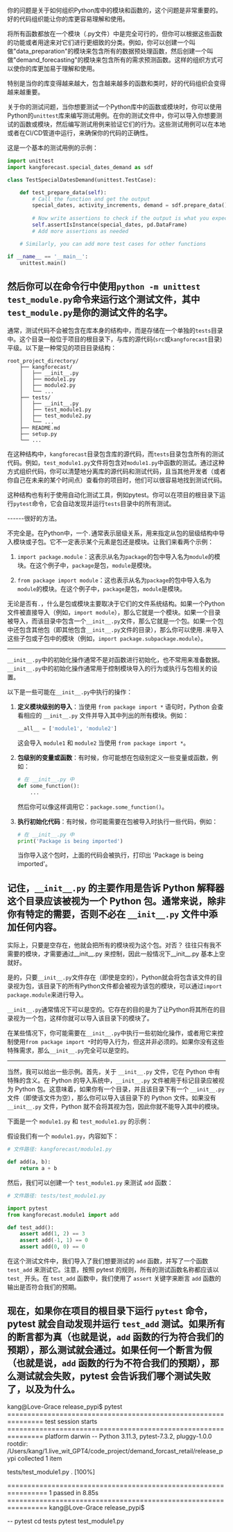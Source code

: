 你的问题是关于如何组织Python库中的模块和函数的，这个问题是非常重要的。好的代码组织能让你的库更容易理解和使用。

将所有函数都放在一个模块（.py文件）中是完全可行的，但你可以根据这些函数的功能或者用途来对它们进行更细致的分类。例如，你可以创建一个叫做"data_preparation"的模块来包含所有的数据预处理函数，然后创建一个叫做"demand_forecasting"的模块来包含所有的需求预测函数。这样的组织方式可以使你的库更加易于理解和使用。

特别是当你的库变得越来越大，包含越来越多的函数和类时，好的代码组织会变得越来越重要。

关于你的测试问题，当你想要测试一个Python库中的函数或模块时，你可以使用Python的`unittest`库来编写测试用例。在你的测试文件中，你可以导入你想要测试的函数或模块，然后编写测试用例来验证它们的行为。这些测试用例可以在本地或者在CI/CD管道中运行，来确保你的代码的正确性。

这是一个基本的测试用例的示例：

```python
import unittest
import kangforecast.special_dates_demand as sdf

class TestSpecialDatesDemand(unittest.TestCase):

    def test_prepare_data(self):
        # Call the function and get the output
        special_dates, activity_increments, demand = sdf.prepare_data()
        
        # Now write assertions to check if the output is what you expect
        self.assertIsInstance(special_dates, pd.DataFrame)
        # Add more assertions as needed

    # Similarly, you can add more test cases for other functions

if __name__ == '__main__':
    unittest.main()
```

然后你可以在命令行中使用`python -m unittest test_module.py`命令来运行这个测试文件，其中`test_module.py`是你的测试文件的名字。
---


通常，测试代码不会被包含在库本身的结构中，而是存储在一个单独的`tests`目录中。这个目录一般位于项目的根目录下，与库的源代码(`src`或`kangforecast`目录)平级。以下是一种常见的项目目录结构：

```
root_project_directory/
    ├── kangforecast/
    │   ├── __init__.py
    │   ├── module1.py
    │   ├── module2.py
    │   └── ...
    ├── tests/
    │   ├── __init__.py
    │   ├── test_module1.py
    │   ├── test_module2.py
    │   └── ...
    ├── README.md
    ├── setup.py
    └── ...
```

在这种结构中，`kangforecast`目录包含库的源代码，而`tests`目录包含所有的测试代码。例如，`test_module1.py`文件将包含对`module1.py`中函数的测试。通过这种方式组织代码，你可以清楚地分离库的源代码和测试代码，且当其他开发者（或者你自己在未来的某个时间点）查看你的项目时，他们可以很容易地找到测试代码。

这种结构也有利于使用自动化测试工具，例如pytest。你可以在项目的根目录下运行`pytest`命令，它会自动发现并运行`tests`目录中的所有测试。


------很好的方法。


不完全是。在Python中，一个`.`通常表示层级关系，用来指定从包的层级结构中导入模块或子包。它不一定表示某个元素是包还是模块。让我们来看两个示例：

1. `import package.module`：这表示从名为`package`的包中导入名为`module`的模块。在这个例子中，`package`是包，`module`是模块。

2. `from package import module`：这也表示从名为`package`的包中导入名为`module`的模块。在这个例子中，`package`是包，`module`是模块。

无论是否有`.`，什么是包或模块主要取决于它们的文件系统结构。如果一个Python文件被直接导入（例如，`import module`），那么它就是一个模块。如果一个目录被导入，而该目录中包含一个`__init__.py`文件，那么它就是一个包。如果一个包中还包含其他包（即其他包含`__init__.py`文件的目录），那么你可以使用`.`来导入这些子包或子包中的模块（例如，`import package.subpackage.module`）。


---
`__init__.py`中的初始化操作通常不是对函数进行初始化，也不常用来准备数据。`__init__.py`中的初始化操作通常用于控制模块导入的行为或执行与包相关的设置。

以下是一些可能在`__init__.py`中执行的操作：

1. **定义模块级别的导入**：当使用 `from package import *` 语句时，Python 会查看相应的 `__init__.py` 文件并导入其中列出的所有模块。例如：

    ```python
    __all__ = ['module1', 'module2']
    ```
   这会导入 `module1` 和 `module2` 当使用 `from package import *`。

2. **包级别的变量或函数**：有时候，你可能想在包级别定义一些变量或函数，例如：

    ```python
    # 在 __init__.py 中
    def some_function():
        ...
    ```

    然后你可以像这样调用它：`package.some_function()`。

3. **执行初始化代码**：有时候，你可能需要在包被导入时执行一些代码，例如：

    ```python
    # 在 __init__.py 中
    print('Package is being imported')
    ```

    当你导入这个包时，上面的代码会被执行，打印出 'Package is being imported'。

记住，`__init__.py` 的主要作用是告诉 Python 解释器这个目录应该被视为一个 Python 包。通常来说，除非你有特定的需要，否则不必在 `__init__.py` 文件中添加任何内容。
---

实际上，只要是空存在，他就会把所有的模块视为这个包。对否？ 往往只有我不需要的模块，才需要通过__init__.py  来控制，因此一般情况下__init__.py 基本上空就好。 

是的，只要`__init__.py`文件存在（即使是空的），Python就会将包含该文件的目录视为包，该目录下的所有Python文件都会被视为该包的模块，可以通过`import package.module`来进行导入。

`__init__.py`通常情况下可以是空的。它存在的目的是为了让Python将其所在的目录视为一个包，这样你就可以导入该目录下的模块了。

在某些情况下，你可能需要在`__init__.py`中执行一些初始化操作，或者用它来控制使用`from package import *`时的导入行为，但这并非必须的。如果你没有这些特殊需求，那么`__init__.py`完全可以是空的。

----

当然，我可以给出一些示例。首先，关于 `__init__.py` 文件，它在 Python 中有特殊的含义。在 Python 的导入系统中，`__init__.py` 文件被用于标记目录应被视为 Python 包。这意味着，如果你有一个目录，并且该目录下有一个 `__init__.py` 文件（即使该文件为空），那么你可以导入该目录下的 Python 文件。如果没有 `__init__.py` 文件，Python 就不会将其视为包，因此你就不能导入其中的模块。

下面是一个 `module1.py` 和 `test_module1.py` 的示例：

假设我们有一个 `module1.py`，内容如下：

```python
# 文件路径: kangforecast/module1.py

def add(a, b):
    return a + b
```

然后，我们可以创建一个 `test_module1.py` 来测试 `add` 函数：

```python
# 文件路径: tests/test_module1.py

import pytest
from kangforecast.module1 import add

def test_add():
    assert add(1, 2) == 3
    assert add(-1, 1) == 0
    assert add(0, 0) == 0
```

在这个测试文件中，我们导入了我们想要测试的 `add` 函数，并写了一个函数 `test_add` 来测试它。注意，按照 pytest 的规则，所有的测试函数名称都应该以 `test_` 开头。在 `test_add` 函数中，我们使用了 `assert` 关键字来断言 `add` 函数的输出是否符合我们的预期。

现在，如果你在项目的根目录下运行 `pytest` 命令，pytest 就会自动发现并运行 `test_add` 测试。如果所有的断言都为真（也就是说，`add` 函数的行为符合我们的预期），那么测试就会通过。如果任何一个断言为假（也就是说，`add` 函数的行为不符合我们的预期），那么测试就会失败，pytest 会告诉我们哪个测试失败了，以及为什么。
---
kang@Love-Grace release_pypi$ pytest
=============================================================== test session starts ===============================================================
platform darwin -- Python 3.11.3, pytest-7.3.2, pluggy-1.0.0
rootdir: /Users/kang/1.live_wit_GPT4/code_project/demand_forcast_retail/release_pypi
collected 1 item                                                                                                                                  

tests/test_module1.py .                                                                                                                     [100%]

================================================================ 1 passed in 8.85s ================================================================
kang@Love-Grace release_pypi$ 

--
pytest
cd tests
pytest test_module1.py

